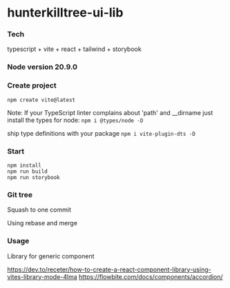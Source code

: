 # hunterkilltree-ui-lib

### Tech

typescript + vite + react + tailwind + storybook

### Node version 20.9.0

### Create project

`npm create vite@latest`

Note: If your TypeScript linter complains about 'path' and \_\_dirname just install the types for node: `npm i @types/node -D`

ship type definitions with your package
`npm i vite-plugin-dts -D`

### Start

```
npm install
npm run build
npm run storybook
```

### Git tree

Squash to one commit

Using rebase and merge

### Usage

Library for generic component

https://dev.to/receter/how-to-create-a-react-component-library-using-vites-library-mode-4lma
https://flowbite.com/docs/components/accordion/

